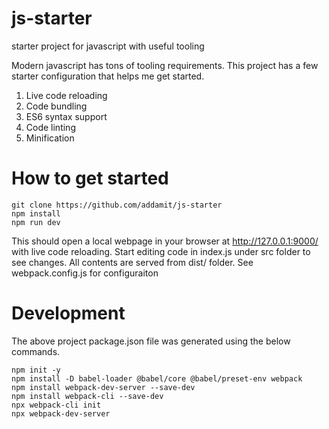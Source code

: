 # js-starter
starter project for javascript with useful tooling

Modern javascript has tons of tooling requirements. This project has a few starter configuration that helps me get started.
1. Live code reloading 
2. Code bundling 
3. ES6 syntax support 
4. Code linting 
5. Minification 

# How to get started
```
git clone https://github.com/addamit/js-starter
npm install
npm run dev 
```
This should open a local webpage in your browser at http://127.0.0.1:9000/ with live code reloading. Start editing code in index.js under src folder to see changes. All contents are served from dist/ folder. See webpack.config.js for configuraiton 


# Development 
The above project package.json file was generated using the below commands. 
```
npm init -y
npm install -D babel-loader @babel/core @babel/preset-env webpack
npm install webpack-dev-server --save-dev
npm install webpack-cli --save-dev
npx webpack-cli init
npx webpack-dev-server
```